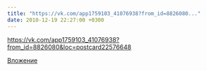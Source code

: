 ```yaml
---
title: "https://vk.com/app1759103_41076938?from_id=8826080..."
date: 2010-12-19 22:27:00 +0300
---
```


https://vk.com/app1759103_41076938?from_id=8826080&loc=postcard22576648

[Вложение](https://vk.com/photo858193_151153006)

